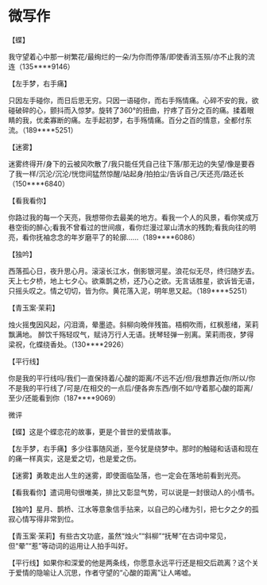 # 微写作

【蝶】 

我守望着心中那一树繁花/最绚烂的一朵/为你而停落/即使香消玉殒/亦不止我的流连（135****9146） 

【左手梦，右手痛】 

只因左手碰你，而日后思无穷。只因一语碰你，而右手殇情痛。心碎不安的我，欲碰破碎的心，颤抖而入惊梦。旋转了360°的扭曲，拧疼了百分之百的痛。揉着眼睛的我，优柔寡断的痛。左手起初梦，右手殇情痛。百分之百的情意，全都付东流。（189****5251） 

【迷雾】 

迷雾终得开/身下的云被风吹散了/我只能任凭自己往下落/那无边的失望/像是要吞了我一样/沉沦/沉沦/恍惚间猛然惊醒/站起身/拍拍尘/告诉自己/天还亮/路还长（150****6840） 

【看我看你】 

你路过我的每一个天亮，我想带你去最美的地方。看我一个人的风景，看你笑成万巷空街的醉心;看我不曾看过的世间痕，看你烂漫过翠山清水的残韵;看我向往的明亮，看你抚袖念念的年岁磨平了的轮廓……（189****6086） 

【独吟】 

西落孤心日，夜升思心月。滚滚长江水，倒影银河星。浪花似无尽，终归随岁去。天上七夕桥，地上七夕心。欲乘鹊之桥，还乃心之欲。无言话胜星，欲诉皆无语，只摇头叹之。情之切切，皆为你。黄花落入泥，明年思又起。（189****5251） 

【青玉案·茉莉】 

烛火摇曳因风起，闪泪滴，晕墨迹。斜柳向晚伴残笛。梧桐吹雨，红枫惹绪，茉莉飘满地。 醉饮千殇轻叹气，赋诗万行人无语。抚琴轻弹一别离。茉莉雨夜，梦得梁祝，化蝶绕香处。（130****2926） 

【平行线】 

你是我的平行线吗/我们一直保持着/心酸的距离/不远不近/但/我想靠近你/所以/你不是我的平行线了/可是/在相交的一点后/便各奔东西/倒不如/守着那心酸的距离/至少/还能看到你（187****9069） 

微评 

【蝶】这是个蝶恋花的故事，更是个普世的爱情故事。 

【左手梦，右手痛】多少往事随风逝，至今犹是绕梦中。那时的触碰和话语和现在的痛一样真实，这是爱之切，也是爱之伤。 

【迷雾】勇敢走出人生的迷雾，即使面临坠落，也一定会在落地前看到光亮。 

【看我看你】遣词用句很唯美，排比又彰显气势，可以说是一封很动人的小情书。 

【独吟】星月、鹊桥、江水等意象信手拈来，以自己的心绪为引，把七夕之夕的孤寂心情写得非常到位。 

【青玉案·茉莉】有些古文功底，虽然“烛火”“斜柳”“抚琴”在古词中常见，但“晕”“惹”等动词的运用让人拍手叫好。 

【平行线】如果你和深爱的他是两条线，你愿意永远平行还是相交后疏离？这个关于爱情的隐喻让人沉思，作者守望的“心酸的距离”让人唏嘘。